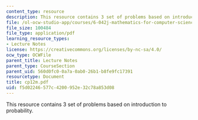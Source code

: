 ```yaml
---
content_type: resource
description: This resource contains 3 set of problems based on introduction to probability.
file: /ol-ocw-studio-app/courses/6-042j-mathematics-for-computer-science-fall-2005/f5d02246577c4200952e32c78a853d08_cp12m.pdf
file_size: 100484
file_type: application/pdf
learning_resource_types:
- Lecture Notes
license: https://creativecommons.org/licenses/by-nc-sa/4.0/
ocw_type: OCWFile
parent_title: Lecture Notes
parent_type: CourseSection
parent_uid: 560d0fc0-0a7a-0ab0-26b1-b8fe9fc17391
resourcetype: Document
title: cp12m.pdf
uid: f5d02246-577c-4200-952e-32c78a853d08
---
```

This resource contains 3 set of problems based on introduction to probability.